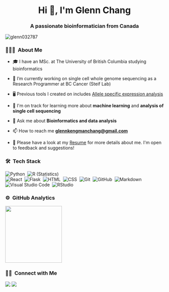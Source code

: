 <h1 align="center">Hi 👋, I'm Glenn Chang</h1>
<h3 align="center">A passionate bioinformatician from Canada</h3>

<p align="left"> <img src="https://komarev.com/ghpvc/?username=glenn032787&label=Profile%20views&color=0e75b6&style=flat" alt="glenn032787" /> </p>

### 👨🏻‍💻 &nbsp;About Me

- 🎓 I have an MSc. at The University of British Columbia studying bioinformatics 

- 🧬 I’m currently working on single cell whole genome sequencing as a Research Programmer at BC Cancer (Steif Lab)

- 🖥️ Previous tools I created on includes [Allele specific expression analysis](https://github.com/bcgsc/IMPALA/) 

- 🌱  I'm on track for learning more about **machine learning** and **analysis of single cell sequencing**

- 💬 Ask me about **Bioinformatics and data analysis**

- 📫 How to reach me **glennkengmanchang@gmail.com**

- 📄  Please have a look at my [Resume](https://docs.google.com/document/d/1rvWxyR7YEwRrxTfLWNDuNs2SwxqlY3z7bwrs3h4E0rs/edit?usp=sharing) for more details about me. I'm open to feedback and suggestions!


### 🛠 &nbsp;Tech Stack

![Python](https://img.shields.io/badge/-Python-05122A?style=flat&logo=python)&nbsp;
![R (Statistics)](https://img.shields.io/badge/-R-05122A?style=flat&logo=R&logoColor=276DC3)\
![React](https://img.shields.io/badge/-React-05122A?style=flat&logo=react)&nbsp;
![Flask](https://img.shields.io/badge/-Flask-05122A?style=flat&logo=flask)&nbsp;
![HTML](https://img.shields.io/badge/-HTML-05122A?style=flat&logo=HTML5)&nbsp;
![CSS](https://img.shields.io/badge/-CSS-05122A?style=flat&logo=CSS3&logoColor=1572B6)&nbsp;
![Git](https://img.shields.io/badge/-Git-05122A?style=flat&logo=git)&nbsp;
![GitHub](https://img.shields.io/badge/-GitHub-05122A?style=flat&logo=github)&nbsp;
![Markdown](https://img.shields.io/badge/-Markdown-05122A?style=flat&logo=markdown)\
![Visual Studio Code](https://img.shields.io/badge/-Visual%20Studio%20Code-05122A?style=flat&logo=visual-studio-code&logoColor=007ACC)&nbsp;
![RStudio](https://img.shields.io/badge/-RStudio-05122A?style=flat&logo=rstudio)&nbsp;

### ⚙️ &nbsp;GitHub Analytics
<a href="https://github.com/glenn032787">
  <img height="180em" src="https://github-readme-stats-eight-theta.vercel.app/api/top-langs/?username=glenn032787&layout=compact&langs_count=8&theme=algolia"/>
</a>

### 🤝🏻 &nbsp;Connect with Me
<a href="[https://www.linkedin.com/in/glenn-chang-a26ab3197/](https://www.linkedin.com/in/glenn-chang-a26ab3197/)"><img src="https://img.shields.io/badge/LinkedIn-0077B5?style=for-the-badge&logo=linkedin&logoColor=white"/></a>
<a href="mailto:glennkengmanchang@gmail.com"><img src="https://img.shields.io/badge/Gmail-D14836?style=for-the-badge&logo=gmail&logoColor=white"/></a>
